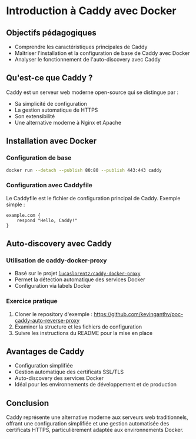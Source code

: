 # Introduction à Caddy avec Docker

## Objectifs pédagogiques
- Comprendre les caractéristiques principales de Caddy
- Maîtriser l'installation et la configuration de base de Caddy avec Docker
- Analyser le fonctionnement de l'auto-discovery avec Caddy

## Qu'est-ce que Caddy ?
Caddy est un serveur web moderne open-source qui se distingue par :
- Sa simplicité de configuration
- La gestion automatique de HTTPS
- Son extensibilité
- Une alternative moderne à Nginx et Apache

## Installation avec Docker

### Configuration de base
```bash
docker run --detach --publish 80:80 --publish 443:443 caddy
```

### Configuration avec Caddyfile
Le Caddyfile est le fichier de configuration principal de Caddy. Exemple simple :
```caddyfile
example.com {
    respond "Hello, Caddy!"
}
```

## Auto-discovery avec Caddy

### Utilisation de caddy-docker-proxy
- Basé sur le projet [`lucaslorentz/caddy-docker-proxy`](https://github.com/lucaslorentz/caddy-docker-proxy)
- Permet la détection automatique des services Docker
- Configuration via labels Docker

### Exercice pratique
1. Cloner le repository d'exemple : https://github.com/kevinganthy/poc-caddy-auto-reverse-proxy
2. Examiner la structure et les fichiers de configuration
3. Suivre les instructions du README pour la mise en place

## Avantages de Caddy
- Configuration simplifiée
- Gestion automatique des certificats SSL/TLS
- Auto-discovery des services Docker
- Idéal pour les environnements de développement et de production

## Conclusion
Caddy représente une alternative moderne aux serveurs web traditionnels, offrant une configuration simplifiée et une gestion automatisée des certificats HTTPS, particulièrement adaptée aux environnements Docker.